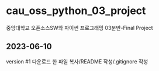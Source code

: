 # cau_oss_python_03_project
중앙대학교 오픈소스SW와 파이썬 프로그래밍 03분반-Final Project

## 2023-06-10
version #1
다운로드 한 파일 복사/README 작성/.gitignore 작성